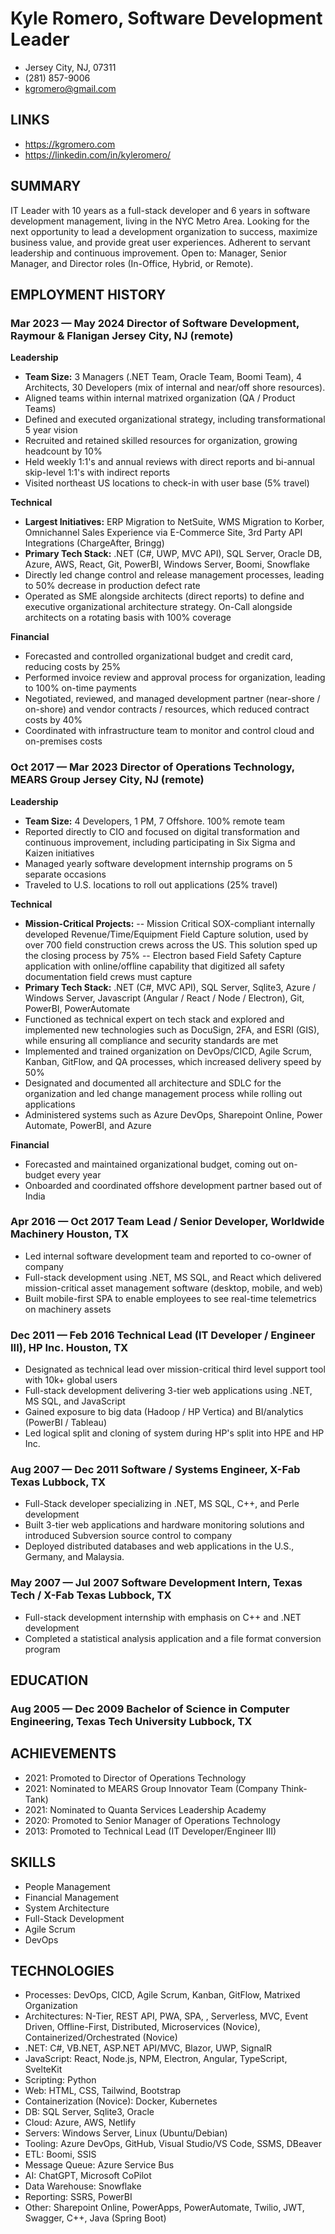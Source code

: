 ﻿# Kyle Romero, Software Development Leader
- Jersey City, NJ, 07311
- (281) 857-9006
- kgromero@gmail.com

## LINKS 
- https://kgromero.com
- https://linkedin.com/in/kyleromero/

## SUMMARY 
IT Leader with 10 years as a full-stack developer and 6 years in software development management, living in the NYC Metro Area. Looking for the next opportunity to lead a development organization to success, maximize business value, and provide great user experiences. Adherent to servant leadership and continuous improvement. Open to: Manager, Senior Manager, and Director roles (In-Office, Hybrid, or Remote).

## EMPLOYMENT HISTORY
### Mar 2023 — May 2024 Director of Software Development, Raymour & Flanigan Jersey City, NJ (remote)
**Leadership**
- **Team Size:** 3 Managers (.NET Team, Oracle Team, Boomi Team), 4 Architects, 30 Developers (mix of internal and near/off shore resources).
- Aligned teams within internal matrixed organization (QA / Product Teams)
- Defined and executed organizational strategy, including transformational 5 year vision
- Recruited and retained skilled resources for organization, growing headcount by 10%
- Held weekly 1:1's and annual reviews with direct reports and bi-annual skip-level 1:1's with indirect reports
- Visited northeast US locations to check-in with user base (5% travel)

**Technical**
- **Largest Initiatives:** ERP Migration to NetSuite, WMS Migration to Korber, Omnichannel Sales Experience via E-Commerce Site, 3rd Party API Integrations (ChargeAfter, Bringg)
- **Primary Tech Stack:** .NET (C#, UWP, MVC API), SQL Server, Oracle DB, Azure, AWS, React, Git, PowerBI, Windows Server, Boomi, Snowflake
- Directly led change control and release management processes, leading to 50% decrease in production defect rate
- Operated as SME alongside architects (direct reports) to define and executive organizational architecture strategy. On-Call alongside architects on a rotating basis with 100% coverage

**Financial**
- Forecasted and controlled organizational budget and credit card, reducing costs by 25%
- Performed invoice review and approval process for organization, leading to 100% on-time payments
- Negotiated, reviewed, and managed development partner (near-shore / on-shore) and vendor contracts / resources, which reduced contract costs by 40%
- Coordinated with infrastructure team to monitor and control cloud and on-premises costs

### Oct 2017 — Mar 2023 Director of Operations Technology, MEARS Group Jersey City, NJ (remote)
**Leadership**
- **Team Size:** 4 Developers, 1 PM, 7 Offshore. 100% remote team
- Reported directly to CIO and focused on digital transformation and continuous improvement, including participating in Six Sigma and Kaizen initiatives
- Managed yearly software development internship programs on 5 separate occasions
- Traveled to U.S. locations to roll out applications (25% travel)

**Technical**
- **Mission-Critical Projects:**
  -- Mission Critical SOX-compliant internally developed Revenue/Time/Equipment Field Capture solution, used by over 700 field construction crews across the US. This solution sped up the closing process by 75%
  -- Electron based Field Safety Capture application with online/offline capability that digitized all safety documentation field crews must capture
- **Primary Tech Stack:** .NET (C#, MVC API), SQL Server, Sqlite3, Azure / Windows Server, Javascript (Angular / React / Node / Electron), Git, PowerBI, PowerAutomate
- Functioned as technical expert on tech stack and explored and implemented new technologies such as DocuSign, 2FA, and ESRI (GIS), while ensuring all compliance and security standards are met
- Implemented and trained organization on DevOps/CICD, Agile Scrum, Kanban, GitFlow, and QA processes, which increased delivery speed by 50%
- Designated and documented all architecture and SDLC for the organization and led change management process while rolling out applications
- Administered systems such as Azure DevOps, Sharepoint Online, Power Automate, PowerBI, and Azure

**Financial**
- Forecasted and maintained organizational budget, coming out on-budget every year
- Onboarded and coordinated offshore development partner based out of India

### Apr 2016 — Oct 2017 Team Lead / Senior Developer, Worldwide Machinery Houston, TX
- Led internal software development team and reported to co-owner of company
- Full-stack development using .NET, MS SQL, and React which delivered mission-critical asset management software (desktop, mobile, and web)
- Built mobile-first SPA to enable employees to see real-time telemetrics on machinery assets

### Dec 2011 — Feb 2016 Technical Lead (IT Developer / Engineer III), HP Inc. Houston, TX
- Designated as technical lead over mission-critical third level support tool with 10k+ global users
- Full-stack development delivering 3-tier web applications using .NET, MS SQL, and JavaScript
- Gained exposure to big data (Hadoop / HP Vertica) and BI/analytics (PowerBI / Tableau)
- Led logical split and cloning of system during HP's split into HPE and HP Inc.

### Aug 2007 — Dec 2011 Software / Systems Engineer, X-Fab Texas Lubbock, TX
- Full-Stack developer specializing in .NET, MS SQL, C++, and Perle development
- Built 3-tier web applications and hardware monitoring solutions and introduced Subversion source control to company
- Deployed distributed databases and web applications in the U.S., Germany, and Malaysia.

### May 2007 — Jul 2007 Software Development Intern, Texas Tech / X-Fab Texas Lubbock, TX
- Full-stack development internship with emphasis on C++ and .NET development
- Completed a statistical analysis application and a file format conversion program

## EDUCATION
### Aug 2005 — Dec 2009 Bachelor of Science in Computer Engineering, Texas Tech University Lubbock, TX

## ACHIEVEMENTS 
- 2021: Promoted to Director of Operations Technology
- 2021: Nominated to MEARS Group Innovator Team (Company Think-Tank)
- 2021: Nominated to Quanta Services Leadership Academy
- 2020: Promoted to Senior Manager of Operations Technology
- 2013: Promoted to Technical Lead (IT Developer/Engineer III)

## SKILLS 
- People Management
- Financial Management
- System Architecture
- Full-Stack Development
- Agile Scrum
- DevOps

## TECHNOLOGIES 
- Processes: DevOps, CICD, Agile Scrum, Kanban, GitFlow, Matrixed Organization
- Architectures: N-Tier, REST API, PWA, SPA, , Serverless, MVC, Event Driven, Offline-First, Distributed, Microservices (Novice), Containerized/Orchestrated (Novice)
- .NET: C#, VB.NET, ASP.NET API/MVC, Blazor, UWP, SignalR
- JavaScript: React, Node.js, NPM, Electron, Angular, TypeScript, SvelteKit
- Scripting: Python
- Web: HTML, CSS, Tailwind, Bootstrap
- Containerization (Novice): Docker, Kubernetes
- DB: SQL Server, Sqlite3, Oracle
- Cloud: Azure, AWS, Netlify
- Servers: Windows Server, Linux (Ubuntu/Debian)
- Tooling: Azure DevOps, GitHub, Visual Studio/VS Code, SSMS, DBeaver
- ETL: Boomi, SSIS
- Message Queue: Azure Service Bus
- AI: ChatGPT, Microsoft CoPilot
- Data Warehouse: Snowflake
- Reporting: SSRS, PowerBI
- Other: Sharepoint Online, PowerApps, PowerAutomate, Twilio, JWT, Swagger, C++, Java (Spring Boot)


